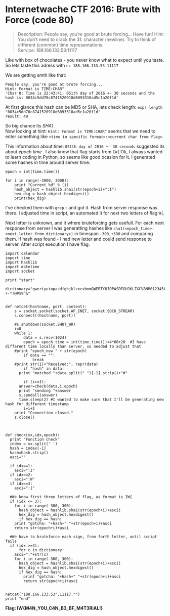  # Internetwache CTF 2016: Brute with Force (code 80)  
  

>Description: People say, you’re good at brute forcing… Have fun! Hint: You don’t need to crack the 31. character (newline). Try to think of different (common) time representations.   
Service: 188.166.133.53:11117

Like with box of chocolates - you never know what to expect until you taste. So lets taste this adress with `nc 188.166.133.53 11117`

We are getting smth like that:
```
People say, you're good at brute forcing...  
Hint: Format is TIME:CHAR"
'Char 0: Time is 22:43:41, 051th day of 2016 +- 30 seconds and the hash is: 0834c5dd70c8741520918d6093310ad5c1a20f1d'
```

At first glance this hash can be MD5 or SHA, lets check length:
`expr length "0834c5dd70c8741520918d6093310ad5c1a20f1d"`  
`result: 40`

So big chance its *SHA1*.  
Now looking at hint: `Hint: Format is TIME:CHAR"` seems that we need to enter something like `<time in specific format>:<current char from flag>`.  

This information about time: `051th day of 2016 +- 30 seconds` suggested its about *epoch time* . I also know that flag starts from `IW{`.Ok, I always wanted to learn coding in Python, so seems like good ocasion for it. I generated some hashes in time around server time:

```
epoch = int(time.time())

for i in range(-3000, 3000):
    print "Current %d" % (i)
    hash_object = hashlib.sha1(str(epoch+i)+":I")
    hex_dig = hash_object.hexdigest()
    print(hex_dig)
```

I've checked them with `grep` - and got it. Hash from server response was there. I adjusted time in script, an automated it for next two letters of flag `W{`.

Next letter is unknown, and it where bruteforcing gets usefull. For each next response from server I was generatting hashes like `sha1(<epoch_time>:<next_letter_from_dictionary>)` in timespan `-300,+300` and comparing them. If hash was found - I had new letter and could send response to server. After script execution I have flag.

```
import calendar
import time
import hashlib
import datetime
import socket

print "start"

dictionary="qwertyuiopasdfghjklzxcvbnmQWERTYUIOPASDFGHJKLZXCVBNM0123456789_{}-+-*!@#$%^&"


def netcat(hostname, port, content):
    s = socket.socket(socket.AF_INET, socket.SOCK_STREAM)
    s.connect((hostname, port))
    
    #s.shutdown(socket.SHUT_WR)
    i=0
    while 1:
        data = s.recv(1024)
        epoch = epoch_time = int(time.time())+4*60+20  #I have different time locally than server, so needed to adjust that
	#print "epoch_new " + str(epoch)
        if data == "":
            break
	#print str(i)+"Received:", repr(data)
        if "hash" in data:
	  print "matched "+data.split(" ")[-1].strip()+"#"        
        
        if (i>=1):
	  answer=check(data,i,epoch)
	  print "sending "+answer
	  s.sendall(answer)
	  time.sleep(2) #I wanted to make sure that I'll be generating new hash for different timestamp
        i=i+1
    print "Connection closed."
    s.close()



def check(xx,idx,epoch):
  print "Function check" 
  index = xx.split(' ')
  hash = index[-1]
  hash=hash.strip()
  asci=""
  
  if idx==1:
    asci=":I"
  if idx==2:
    asci=":W"
  if idx==3:
    asci=":{"
  
  #We know first three letters of flag, as format is IW{
  if (idx <= 3):
    for i in range(-300, 300):
      hash_object = hashlib.sha1(str(epoch+i)+asci)
      hex_dig = hash_object.hexdigest()
      if hex_dig == hash:
	print "gotcha: "+hash+" "+str(epoch+i)+asci
	return str(epoch+i)+asci
  
  #We have to bruteforce each sign, from forth letter, until script fails
  if (idx >=4):
      for c in dictionary:
	asci=":"+str(c)
	for i in range(-300, 300):
	  hash_object = hashlib.sha1(str(epoch+i)+asci)
	  hex_dig = hash_object.hexdigest()
	  if hex_dig == hash:
	    print "gotcha: "+hash+" "+str(epoch+i)+asci
	    return str(epoch+i)+asci


netcat("188.166.133.53",11117,"")
print "end"
```
**Flag: IW{M4N_Y0U_C4N_B3_BF_M4T3RiAL!}**

